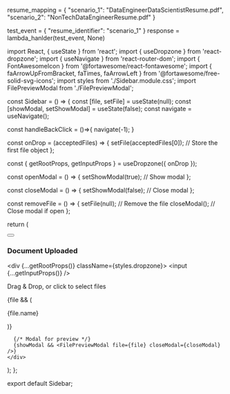   resume_mapping = {
        "scenario_1": "DataEngineerDataScientistResume.pdf",
        "scenario_2": "NonTechDataEngineerResume.pdf"
    }

test_event = {
"resume_identifier": "scenario_1"
}
response  = lambda_hanlder(test_event, None)


import React, { useState } from 'react';
import { useDropzone } from 'react-dropzone';
import { useNavigate } from 'react-router-dom';
import { FontAwesomeIcon } from '@fortawesome/react-fontawesome';
import { faArrowUpFromBracket, faTimes, faArrowLeft } from '@fortawesome/free-solid-svg-icons';
import styles from './Sidebar.module.css';
import FilePreviewModal from './FilePreviewModal';

const Sidebar = () => {
  const [file, setFile] = useState(null);
  const [showModal, setShowModal] = useState(false);
const navigate = useNavigate();

const handleBackClick = ()=>{
  navigate(-1);
}

  const onDrop = (acceptedFiles) => {
    setFile(acceptedFiles[0]); // Store the first file object
  };

  const { getRootProps, getInputProps } = useDropzone({ onDrop });

  const openModal = () => {
    setShowModal(true); // Show modal
  };

  const closeModal = () => {
    setShowModal(false); // Close modal
  };

  const removeFile = () => {
    setFile(null); // Remove the file
    closeModal(); // Close modal if open
  };

  return (
    <div className={styles.sidebar}>
      <button className={styles.backButton} onClick={handleBackClick}>
          <FontAwesomeIcon icon={faArrowLeft} />
        </button>
      <h3 className={styles.sidebarHeader}>Document Uploaded</h3>
      <div {...getRootProps()} className={styles.dropzone}>
        <input {...getInputProps()} />
        <p>Drag & Drop, or click to select files</p>
        <FontAwesomeIcon icon={faArrowUpFromBracket} className={styles.uploadIcon} />
      </div>
      {file && (
        <div className={styles.fileContainer}>
          <p className={styles.fileName} onClick={openModal}>
            {file.name}
          </p>
          <FontAwesomeIcon
            icon={faTimes}
            className={styles.removeIcon}
            onClick={removeFile}
          />
        </div>
      )}

      {/* Modal for preview */}
      {showModal && <FilePreviewModal file={file} closeModal={closeModal} />}
    </div>
  );
};

export default Sidebar;




